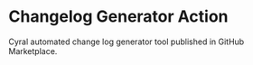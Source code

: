 # Changelog Generator Action

Cyral automated change log generator tool published in GitHub Marketplace.
